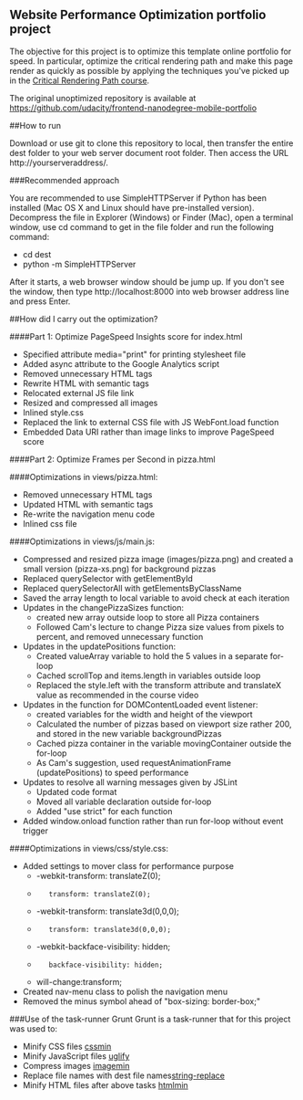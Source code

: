 ## Website Performance Optimization portfolio project

The objective for this project is to optimize this template online portfolio for speed. In particular, optimize the critical rendering path and make this page render as quickly as possible by applying the techniques you've picked up in the [Critical Rendering Path course](https://www.udacity.com/course/ud884).

The original unoptimized repository is available at  https://github.com/udacity/frontend-nanodegree-mobile-portfolio

##How to run

Download or use git to clone this repository to local, then transfer the entire dest folder to your web server document root folder. Then access the URL http://yourserveraddress/.

###Recommended approach

You are recommended to use SimpleHTTPServer if Python has been installed (Mac OS X and Linux should have pre-installed version). Decompress the file in Explorer (Windows) or Finder (Mac), open a terminal window, use cd  command to get in the file folder and run the following command:

* cd dest
* python -m SimpleHTTPServer

After it starts, a web browser window should be jump up. If you don't see the window, then type http://localhost:8000 into web browser address line and press Enter.

##How did I carry out the optimization?

####Part 1: Optimize PageSpeed Insights score for index.html

* Specified attribute media="print" for printing stylesheet file
* Added async attribute to the Google Analytics script
* Removed unnecessary HTML tags
* Rewrite HTML with semantic tags
* Relocated external JS file link
* Resized and compressed all images
* Inlined style.css
* Replaced the link to external CSS file with JS WebFont.load function
* Embedded Data URI rather than image links to improve PageSpeed score

####Part 2: Optimize Frames per Second in pizza.html

####Optimizations in views/pizza.html:

* Removed unnecessary HTML tags
* Updated HTML with semantic tags
* Re-write the navigation menu code
* Inlined css file

####Optimizations in views/js/main.js:

* Compressed and resized pizza image (images/pizza.png) and created a small version (pizza-xs.png) for background pizzas
* Replaced querySelector with getElementById
* Replaced querySelectorAll with getElementsByClassName
* Saved the array length to local variable to avoid check at each iteration
* Updates in the changePizzaSizes function:
  * created new array outside loop to store all Pizza containers
  * Followed Cam's lecture to change Pizza size values from pixels to percent, and removed unnecessary function
* Updates in the updatePositions function:
  * Created valueArray variable to hold the 5 values in a separate for-loop
  * Cached scrollTop and items.length in variables outside loop
  * Replaced the style.left with the transform attribute and translateX value as recommended in the course video
* Updates in the function for DOMContentLoaded event listener:
  * created variables for the width and height of the viewport
  * Calculated the number of pizzas based on viewport size rather 200, and stored in the new variable backgroundPizzas
  * Cached pizza container in the variable movingContainer outside the for-loop
  * As Cam's suggestion, used requestAnimationFrame (updatePositions) to speed performance
* Updates to resolve all warning messages given by JSLint
  * Updated code format
  * Moved all variable declaration outside for-loop
  * Added "use strict" for each function
* Added window.onload function rather than run for-loop without event trigger

####Optimizations in views/css/style.css:

* Added settings to mover class for performance purpose
  * -webkit-transform: translateZ(0);
  *        transform: translateZ(0);
  * -webkit-transform: translate3d(0,0,0);
  *        transform: translate3d(0,0,0);
  * -webkit-backface-visibility: hidden;
  *        backface-visibility: hidden;
  * will-change:transform;
* Created nav-menu class to polish the navigation menu
* Removed the minus symbol ahead of "box-sizing: border-box;"

###Use of the task-runner Grunt
Grunt is a task-runner that for this project was used to:

* Minify CSS files [cssmin](https://github.com/gruntjs/grunt-contrib-cssmin)
* Minify JavaScript files [uglify](https://github.com/gruntjs/grunt-contrib-uglify)
* Compress images [imagemin](https://github.com/gruntjs/grunt-contrib-imagemin)
* Replace file names with dest file names[string-replace](https://github.com/eruizdechavez/grunt-string-replace)
* Minify HTML files after above tasks [htmlmin](https://github.com/gruntjs/grunt-contrib-htmlmin)


